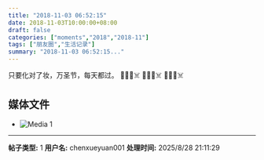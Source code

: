```yaml
---
title: "2018-11-03 06:52:15"
date: 2018-11-03T10:00:00+08:00
draft: false
categories: ["moments","2018","2018-11"]
tags: ["朋友圈","生活记录"]
summary: "2018-11-03 06:52:15..."
---
```


只要化对了妆，万圣节，每天都过。
🎃👻🦇☠️ 🎃👻🦇☠️ 🎃👻🦇☠️

## 媒体文件

- ![Media 1](/Moments/photos/2018-11-03/201811030652150.jpg)

---

**帖子类型:** 1
**用户名:** chenxueyuan001
**处理时间:** 2025/8/28 21:11:29